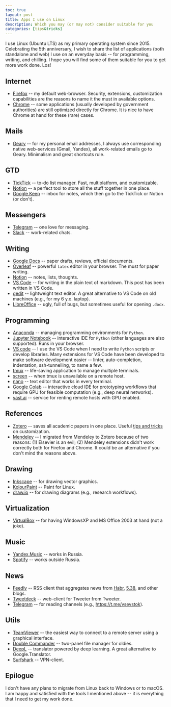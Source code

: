 ```yaml
---
toc: true
layout: post
title: Apps I use on Linux
description: Which you may (or may not) consider suitable for you
categories: [tips&tricks]
---
```


I use Linux (Ubuntu LTS) as my primary operating system since 2015. Celebrating the 5th anniversary, I wish to share the list of applications (both standalone and web) I use on an everyday basis -- for programming, writing, and chilling. I hope you will find some of them suitable for you to get more work done. Los!

## Internet
* [Firefox](https://www.mozilla.org/en-US/firefox/) -- my default web-browser. Security, extensions, customization capabilities are the reasons to name it the must in available options.
* [Chrome](https://www.google.com/chrome/) -- some applications (usually developed by government authorities) are still optimized directly for Chrome. It is nice to have Chrome at hand for these (rare) cases.

## Mails
* [Geary](https://wiki.gnome.org/Apps/Geary) -- for my personal email addresses, I always use corresponding native web-services (Gmail, Yandex), all work-related emails go to Geary. Minimalism and great shortcuts rule. 

## GTD
* [TickTick](https://ticktick.com) -- to-do list manager. Fast, multiplatform, and customizable.
* [Notion](https://www.notion.so) -- a perfect tool to store all the stuff together in one place.
* [Google Keep](https://keep.google.com/) -- inbox for notes, which then go to the TickTick or Notion (or don't).

## Messengers
* [Telegram](https://telegram.org/) -- one love for messaging.
* [Slack](https://slack.com) -- work-related chats.

## Writing
* [Google Docs](https://docs.google.com/) -- paper drafts, reviews, official documents.
* [Overleaf](https://www.overleaf.com) -- powerful `latex` editor in your browser. The must for paper writing.
* [Notion](https://www.notion.so) -- notes, lists, thoughts.
* [VS Code](https://code.visualstudio.com/) -- for writing in the plain text of markdown. This post has been written in VS Code.
* [gedit](https://wiki.gnome.org/Apps/Gedit) -- lightweight text editor. A great alternative to VS Code on old machines (e.g., for my 6 y.o. laptop).
* [LibreOffice](https://www.libreoffice.org/) -- ugly, full of bugs, but sometimes useful for opening `.docx`.

## Programming
* [Anaconda](https://www.anaconda.com/products/individual) -- managing programming environments for `Python`.
* [Jupyter Notebook](https://jupyter.org/) -- interactive IDE for `Python` (other languages are also supported). Runs in your browser.
* [VS code](https://code.visualstudio.com/) -- I use the VS Code when I need to write `Python` scripts or develop libraries. Many extensions for VS Code have been developed to make software development easier -- linter, auto-completion, indentation, ssh-tunnelling, to name a few.  
* [tmux](https://github.com/tmux/tmux/wiki) -- life-saving application to manage multiple terminals.
* [screen](https://www.gnu.org/software/screen/) -- when tmux is unavailable on a remote host.
* [nano](https://www.nano-editor.org/) -- text editor that works in every terminal.
* [Google Colab](https://colab.research.google.com/) -- interactive cloud IDE for prototyping workflows that require GPU for feasible computation (e.g., deep neural networks).
* [vast.ai](https://vast.ai) -- service for renting remote hosts with GPU enabled.

## References
* [Zotero](https://www.zotero.org/) -- saves all academic papers in one place. Useful [tips and tricks](https://ikashnitsky.github.io/2019/zotero/) on customization.
* [Mendeley](https://www.mendeley.com/) -- I migrated from Mendeley to Zotero because of two reasons: (1) Elsevier is an evil; (2) Mendeley extensions didn't work correctly both for Firefox and Chrome. It could be an alternative if you don't mind the reasons above. 

## Drawing
* [Inkscape](https://inkscape.org/) -- for drawing vector graphics.
* [KolourPaint](https://kde.org/applications/en/graphics/org.kde.kolourpaint) -- Paint for Linux.
* [draw.io](https://app.diagrams.net/) -- for drawing diagrams (e.g., research workflows).

## Virtualization
* [VirtualBox](https://www.virtualbox.org/) -- for having WindowsXP and MS Office 2003 at hand (not a joke).

## Music
* [Yandex.Music](https://music.yandex.ru/) -- works in Russia.
* [Spotify](https://www.spotify.com) -- works outside Russia.

## News
* [Feedly](https://feedly.com) -- RSS client that aggregates news from [Habr](https://habr.com), [5.38](https://fivethirtyeight.com/), and other blogs.
* [Tweetdeck](https://tweetdeck.twitter.com/) -- web-client for Tweeter from Tweeter.
* [Telegram](https://telegram.org/) -- for reading channels (e.g., https://t.me/vsevstok).

## Utils
* [TeamViewer](https://www.teamviewer.com) -- the easiest way to connect to a remote server using a graphical interface.
* [Double Commander](https://doublecmd.sourceforge.io/) -- two-panel file manager for oldies.
* [DeepL](https://www.deepl.com/translator) -- translator powered by deep learning. A great alternative to Google.Translator.
* [Surfshark](https://surfshark.com/) -- VPN-client.


## Epilogue

I don't have any plans to migrate from Linux back to Windows or to macOS. I am happy and satisfied with the tools I mentioned above -- it is everything that I need to get my work done.